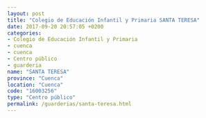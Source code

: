 ```yaml
---
layout: post
title: "Colegio de Educación Infantil y Primaria SANTA TERESA"
date: 2017-09-20 20:57:05 +0200
categories:
- Colegio de Educación Infantil y Primaria
- cuenca
- cuenca
- Centro público
- guarderia
name: "SANTA TERESA"
province: "Cuenca"
location: "Cuenca"
code: "16003256"
type: "Centro público"
permalink: /guarderias/santa-teresa.html
---
```

